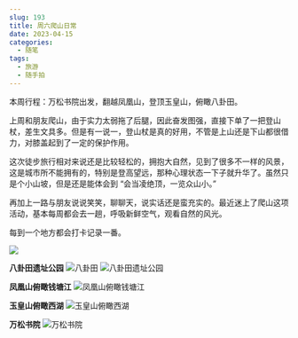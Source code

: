```yaml
---
slug: 193
title: 周六爬山日常
date: 2023-04-15
categories: 
  - 随笔
tags: 
  - 旅游
  - 随手拍
---
```


本周行程：万松书院出发，翻越凤凰山，登顶玉皇山，俯瞰八卦田。

上周和朋友爬山，由于实力太弱拖了后腿，因此奋发图强，直接下单了一把登山杖，差生文具多。但是有一说一，登山杖是真的好用，不管是上山还是下山都很借力，对膝盖起到了一定的保护作用。

这次徒步旅行相对来说还是比较轻松的，拥抱大自然，见到了很多不一样的风景，这是城市所不能拥有的，特别是登高望远，那种心理状态一下子就升华了。虽然只是个小山坡，但是还是能体会到 “会当凌绝顶，一览众山小。” 

再加上一路与朋友说说笑笑，聊聊天，说实话还是蛮充实的。最近迷上了爬山这项活动，基本每周都会去一趟，呼吸新鲜空气，观看自然的风光。

每到一个地方都会打卡记录一番。

![](https://imgurl.zishu.me/images/2023/04/15/643abbf54d884.webp)

**八卦田遗址公园**
![八卦田](https://imgurl.zishu.me/images/2023/04/15/643ab875d3eb0.webp)
![八卦田遗址公园](https://imgurl.zishu.me/images/2023/04/15/643ab87742d02.webp)

**凤凰山俯瞰钱塘江**
![凤凰山俯瞰钱塘江](https://imgurl.zishu.me/images/2023/04/15/643ab87628f22.webp)

**玉皇山俯瞰西湖**
![玉皇山俯瞰西湖](https://imgurl.zishu.me/images/2023/04/15/643ab876e077e.webp)

**万松书院**
![万松书院](https://imgurl.zishu.me/images/2023/04/15/643ab877c12aa.webp)